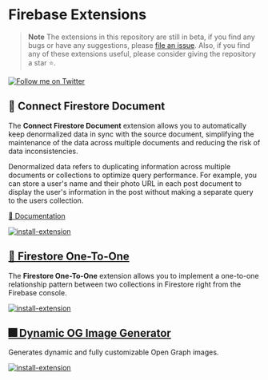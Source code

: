 # Firebase Extensions

> **Note** The extensions in this repository are still in beta, if you find any bugs or have any suggestions, please [file an issue](https://github.com/yamankatby/firebase-extensions/issues/new). Also, if you find any of these extensions useful, please consider giving the repository a star ⭐️.

[![Follow me on Twitter](https://img.shields.io/twitter/follow/yamankatby?style=social)](https://twitter.com/intent/follow?screen_name=yamankatby)

## 🔌 Connect Firestore Document

The **Connect Firestore Document** extension allows you to automatically keep denormalized data in sync with the source document, simplifying the maintenance of the data across multiple documents and reducing the risk of data inconsistencies.

Denormalized data refers to duplicating information across multiple documents or collections to optimize query performance. For example, you can store a user's name and their photo URL in each post document to display the user's information in the post without making a separate query to the users collection.

[👀 Documentation](https://github.com/yamankatby/firebase-extensions/tree/main/firestore-connect-document)

[![install-extension](https://user-images.githubusercontent.com/35961879/201528504-4e99bfc7-8691-4151-b63d-0511097d7c18.png)](https://console.firebase.google.com/project/_/extensions/install?ref=yaman/firestore-connect-document)

## [🔗 Firestore One-To-One](https://github.com/yamankatby/firebase-extensions/tree/main/firestore-one-to-one)

The **Firestore One-To-One** extension allows you to implement a one-to-one relationship pattern between two collections in Firestore right from the Firebase console.

[![install-extension](https://user-images.githubusercontent.com/35961879/201528504-4e99bfc7-8691-4151-b63d-0511097d7c18.png)](https://console.firebase.google.com/project/_/extensions/install?ref=yaman/firestore-one-to-one)

## [🎆 Dynamic OG Image Generator](https://github.com/yamankatby/firebase-extensions/tree/main/generate-og-image)

Generates dynamic and fully customizable Open Graph images.

[![install-extension](https://user-images.githubusercontent.com/35961879/201528504-4e99bfc7-8691-4151-b63d-0511097d7c18.png)](https://console.firebase.google.com/project/_/extensions/install?ref=yaman/generate-og-image)

